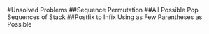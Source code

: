 #Unsolved Problems
##Sequence Permutation
##All Possible Pop Sequences of Stack
##Postfix to Infix Using as Few Parentheses as Possible
